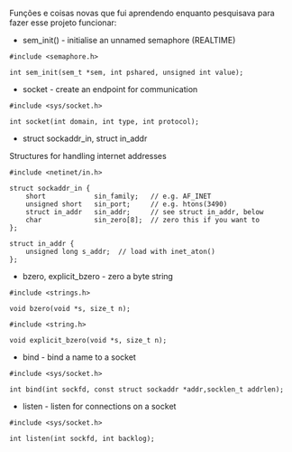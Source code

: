 Funções e coisas novas que fui aprendendo enquanto pesquisava para fazer esse projeto funcionar: 


- sem_init() - initialise an unnamed semaphore (REALTIME)

```
#include <semaphore.h>

int sem_init(sem_t *sem, int pshared, unsigned int value);
```

- socket - create an endpoint for communication

```
#include <sys/socket.h>

int socket(int domain, int type, int protocol);
```

- struct sockaddr_in, struct in_addr

Structures for handling internet addresses

```
#include <netinet/in.h>

struct sockaddr_in {
    short            sin_family;   // e.g. AF_INET
    unsigned short   sin_port;     // e.g. htons(3490)
    struct in_addr   sin_addr;     // see struct in_addr, below
    char             sin_zero[8];  // zero this if you want to
};

struct in_addr {
    unsigned long s_addr;  // load with inet_aton()
};
```

- bzero, explicit_bzero - zero a byte string

```
#include <strings.h>

void bzero(void *s, size_t n);

#include <string.h>

void explicit_bzero(void *s, size_t n);
```

- bind - bind a name to a socket

```
#include <sys/socket.h>

int bind(int sockfd, const struct sockaddr *addr,socklen_t addrlen);
```

- listen - listen for connections on a socket

```
#include <sys/socket.h>

int listen(int sockfd, int backlog);
```